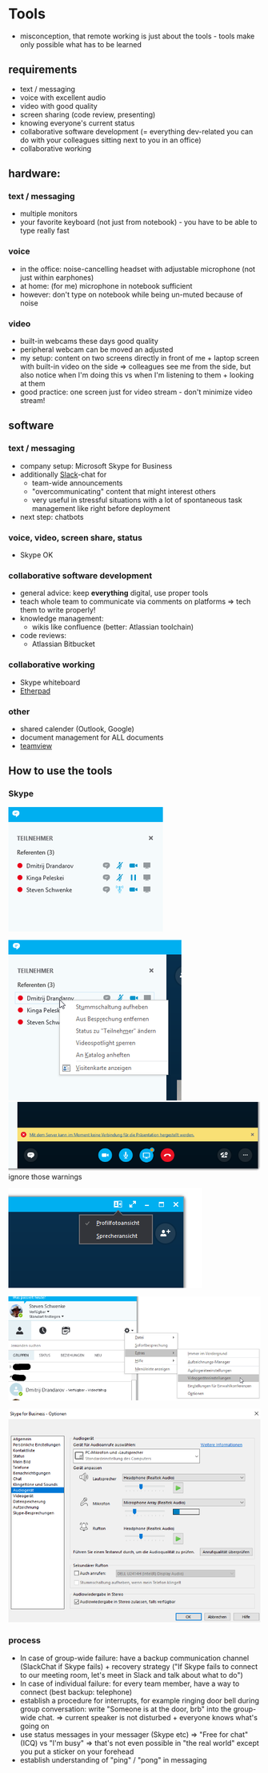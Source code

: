 # Tools
- misconception, that remote working is just about the tools - tools make only possible what has to be learned

## requirements
- text / messaging
- voice with excellent audio
- video with good quality
- screen sharing (code review, presenting)
- knowing everyone's current status
- collaborative software development (= everything dev-related you can do with your colleagues sitting next to you in an office)
- collaborative working

## hardware:
### text / messaging
- multiple monitors
- your favorite keyboard (not just from notebook) - you have to be able to type really fast

### voice
- in the office: noise-cancelling headset with adjustable microphone (not just within earphones)
- at home: (for me) microphone in notebook sufficient
- however: don't type on notebook while being un-muted because of noise

### video
- built-in webcams these days good quality
- peripheral webcam can be moved an adjusted
- my setup: content on two screens directly in front of me + laptop screen with built-in video on the side => colleagues see me from the side, but also notice when I'm doing this vs when I'm listening to them + looking at them
- good practice: one screen just for video stream - don't minimize video stream! 
 
## software
### text / messaging
- company setup: Microsoft Skype for Business
- additionally [Slack](slack.com/)-chat for
    - team-wide announcements
    - "overcommunicating" content that might interest others
    - very useful in stressful situations with a lot of spontaneous task management like right before deployment
- next step: chatbots 

### voice, video, screen share, status
- Skype OK

### collaborative software development
- general advice: keep __everything__ digital, use proper tools
- teach whole team to communicate via comments on platforms => tech them to write properly!
- knowledge management:
    - wikis like confluence (better: Atlassian toolchain)
- code reviews:
    - Atlassian Bitbucket

### collaborative working
- Skype whiteboard
- [Etherpad](http://etherpad.org)

### other
- shared calender (Outlook, Google)
- document management for ALL documents
- [teamview](https://www.teamviewer.com/de/)

## How to use the tools
### Skype

![alt text](slides/skype_attendeeList.png)

![alt text](slides/skype_attendeeOptions.png)
![alt text](slides/skype_warnings.png)
ignore those warnings

![alt text](slides/skype_sprecheransicht.png)

![alt text](slides/skype_options.png)

![alt text](slides/skype_optionsDetails.png)

### process
- In case of group-wide failure: have a backup communication channel (SlackChat if Skype fails) + recovery strategy ("If Skype fails to connect to our meeting room, let's meet in Slack and talk about what to do")
- In case of individual failure: for every team member, have a way to connect (best backup: telephone)
- establish a procedure for interrupts, for example ringing door bell during group conversation: write "Someone is at the door, brb" into the group-wide chat. => current speaker is not disturbed + everyone knows what's going on 
- use status messages in your messager (Skype etc) => "Free for chat" (ICQ) vs "I'm busy" => that's not even possible in "the real world" except you put a sticker on your forehead
- establish understanding of "ping" / "pong" in messaging